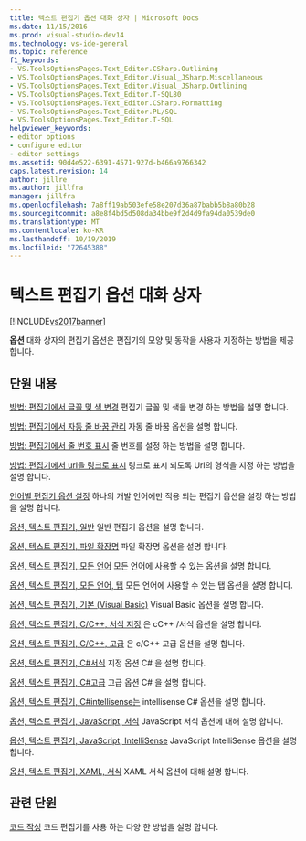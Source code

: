 ```yaml
---
title: 텍스트 편집기 옵션 대화 상자 | Microsoft Docs
ms.date: 11/15/2016
ms.prod: visual-studio-dev14
ms.technology: vs-ide-general
ms.topic: reference
f1_keywords:
- VS.ToolsOptionsPages.Text_Editor.CSharp.Outlining
- VS.ToolsOptionsPages.Text_Editor.Visual_JSharp.Miscellaneous
- VS.ToolsOptionsPages.Text_Editor.Visual_JSharp.Outlining
- VS.ToolsOptionsPages.Text_Editor.T-SQL80
- VS.ToolsOptionsPages.Text_Editor.CSharp.Formatting
- VS.ToolsOptionsPages.Text_Editor.PL/SQL
- VS.ToolsOptionsPages.Text_Editor.T-SQL
helpviewer_keywords:
- editor options
- configure editor
- editor settings
ms.assetid: 90d4e522-6391-4571-927d-b466a9766342
caps.latest.revision: 14
author: jillre
ms.author: jillfra
manager: jillfra
ms.openlocfilehash: 7a8ff19ab503efe58e207d36a87babb5b8a80b28
ms.sourcegitcommit: a8e8f4bd5d508da34bbe9f2d4d9fa94da0539de0
ms.translationtype: MT
ms.contentlocale: ko-KR
ms.lasthandoff: 10/19/2019
ms.locfileid: "72645388"
---
```

# <a name="text-editor-options-dialog-box"></a>텍스트 편집기 옵션 대화 상자
[!INCLUDE[vs2017banner](../../includes/vs2017banner.md)]

**옵션** 대화 상자의 편집기 옵션은 편집기의 모양 및 동작을 사용자 지정하는 방법을 제공합니다.

## <a name="in-this-section"></a>단원 내용
 [방법: 편집기에서 글꼴 및 색 변경](../../ide/reference/how-to-change-fonts-and-colors-in-the-editor.md) 편집기 글꼴 및 색을 변경 하는 방법을 설명 합니다.

 [방법: 편집기에서 자동 줄 바꿈 관리](../../ide/reference/how-to-manage-word-wrap-in-the-editor.md) 자동 줄 바꿈 옵션을 설명 합니다.

 [방법: 편집기에서 줄 번호 표시](../../ide/reference/how-to-display-line-numbers-in-the-editor.md) 줄 번호를 설정 하는 방법을 설명 합니다.

 [방법: 편집기에서 url을 링크로 표시](../../ide/reference/how-to-display-urls-as-links-in-the-editor.md) 링크로 표시 되도록 Url의 형식을 지정 하는 방법을 설명 합니다.

 [언어별 편집기 옵션 설정](../../ide/reference/setting-language-specific-editor-options.md) 하나의 개발 언어에만 적용 되는 편집기 옵션을 설정 하는 방법을 설명 합니다.

 [옵션, 텍스트 편집기, 일반](../../ide/reference/options-text-editor-general.md) 일반 편집기 옵션을 설명 합니다.

 [옵션, 텍스트 편집기, 파일 확장명](../../ide/reference/options-text-editor-file-extension.md) 파일 확장명 옵션을 설명 합니다.

 [옵션, 텍스트 편집기, 모든 언어](../../ide/reference/options-text-editor-all-languages.md) 모든 언어에 사용할 수 있는 옵션을 설명 합니다.

 [옵션, 텍스트 편집기, 모든 언어, 탭](../../ide/reference/options-text-editor-all-languages-tabs.md) 모든 언어에 사용할 수 있는 탭 옵션을 설명 합니다.

 [옵션, 텍스트 편집기, 기본 (Visual Basic)](../../ide/reference/options-text-editor-basic-visual-basic.md) Visual Basic 옵션을 설명 합니다.

 [옵션, 텍스트 편집기, C/C++, 서식 지정](../../ide/reference/options-text-editor-c-cpp-formatting.md) 은 cC++ /서식 옵션을 설명 합니다.

 [옵션, 텍스트 편집기, C/C++, 고급](../../ide/reference/options-text-editor-c-cpp-advanced.md) 은 c/C++ 고급 옵션을 설명 합니다.

 [옵션, 텍스트 편집기, C#서식](../../ide/reference/options-text-editor-csharp-formatting.md) 지정 옵션 C# 을 설명 합니다.

 [옵션, 텍스트 편집기, C#고급](../../ide/reference/options-text-editor-csharp-advanced.md) 고급 옵션 C# 을 설명 합니다.

 [옵션, 텍스트 편집기, C#intellisense는](../../ide/reference/options-text-editor-csharp-intellisense.md) intellisense C# 옵션을 설명 합니다.

 [옵션, 텍스트 편집기, JavaScript, 서식](../../ide/reference/options-text-editor-javascript-formatting.md) JavaScript 서식 옵션에 대해 설명 합니다.

 [옵션, 텍스트 편집기, JavaScript, IntelliSense](../../ide/reference/options-text-editor-javascript-intellisense.md) JavaScript IntelliSense 옵션을 설명 합니다.

 [옵션, 텍스트 편집기, XAML, 서식](../../ide/reference/options-text-editor-xaml-formatting.md) XAML 서식 옵션에 대해 설명 합니다.

## <a name="related-sections"></a>관련 단원
 [코드 작성](../../ide/writing-code-in-the-code-and-text-editor.md) 코드 편집기를 사용 하는 다양 한 방법을 설명 합니다.
